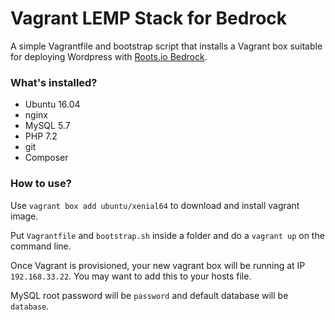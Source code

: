 # Vagrant LEMP Stack for Bedrock

A simple Vagrantfile and bootstrap script that installs a Vagrant box suitable for deploying Wordpress with [Roots.io Bedrock](https://roots.io/bedrock/).

### What's installed?
* Ubuntu 16.04
* nginx
* MySQL 5.7
* PHP 7.2
* git
* Composer

### How to use?

Use `vagrant box add ubuntu/xenial64` to download and install vagrant image.

Put `Vagrantfile` and `bootstrap.sh` inside a folder and do a `vagrant up` on the command line.

Once Vagrant is provisioned, your new vagrant box will be running at IP `192.168.33.22`. You may want to add this to your hosts file.

MySQL root password will be `password` and default database will be `database`.